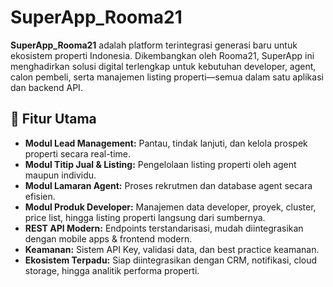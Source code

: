 # SuperApp_Rooma21

**SuperApp_Rooma21** adalah platform terintegrasi generasi baru untuk ekosistem properti Indonesia. Dikembangkan oleh Rooma21, SuperApp ini menghadirkan solusi digital terlengkap untuk kebutuhan developer, agent, calon pembeli, serta manajemen listing properti—semua dalam satu aplikasi dan backend API.

## 🚀 Fitur Utama

- **Modul Lead Management:** Pantau, tindak lanjuti, dan kelola prospek properti secara real-time.
- **Modul Titip Jual & Listing:** Pengelolaan listing properti oleh agent maupun individu.
- **Modul Lamaran Agent:** Proses rekrutmen dan database agent secara efisien.
- **Modul Produk Developer:** Manajemen data developer, proyek, cluster, price list, hingga listing properti langsung dari sumbernya.
- **REST API Modern:** Endpoints terstandarisasi, mudah diintegrasikan dengan mobile apps & frontend modern.
- **Keamanan:** Sistem API Key, validasi data, dan best practice keamanan.
- **Ekosistem Terpadu:** Siap diintegrasikan dengan CRM, notifikasi, cloud storage, hingga analitik performa properti.
